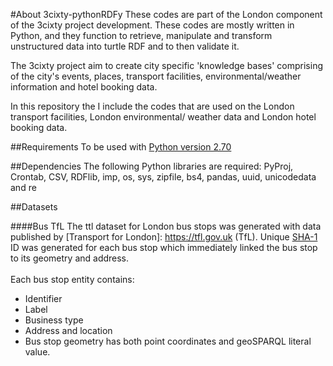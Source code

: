 #About 3cixty-pythonRDFy
These codes are part of the London component of the 3cixty project development. These codes are mostly written in Python, and they function to retrieve, manipulate and transform unstructured data into turtle RDF and to then validate it. 

The 3cixty project aim to create city specific 'knowledge bases' comprising of the city's events, places, transport facilities, environmental/weather information and hotel booking data. 

In this repository the I include the codes that are used on the London transport facilities, London environmental/ weather data and London hotel booking data.

##Requirements
To be used with [Python version 2.70](https://www.python.org/downloads/release/python-2712)

##Dependencies
The following Python libraries are required:
PyProj, Crontab, CSV, RDFlib, imp, os, sys, zipfile, bs4, pandas, uuid, unicodedata and re

##Datasets

####Bus TfL
The ttl dataset for London bus stops was generated with data published by [Transport for London]: https://tfl.gov.uk (TfL). Unique [SHA-1](https://en.wikipedia.org/wiki/SHA-1) ID was generated for each bus stop which immediately linked the bus stop to its geometry and address.</br>
</br>
Each bus stop entity contains:
</br>
* Identifier
* Label
* Business type
* Address and location
* Bus stop geometry has both point coordinates and geoSPARQL literal value.
